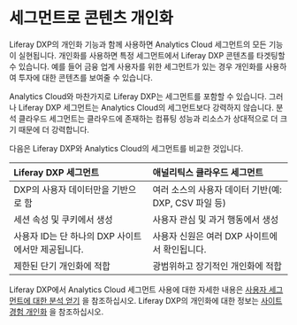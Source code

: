 # 세그먼트로 콘텐츠 개인화

Liferay DXP의 개인화 기능과 함께 사용하면 Analytics Cloud 세그먼트의 모든 기능이 실현됩니다. 개인화를 사용하면 특정 세그먼트에서 Liferay DXP 콘텐츠를 타겟팅할 수 있습니다. 예를 들어 금융 업계 사용자를 위한 세그먼트가 있는 경우 개인화를 사용하여 투자에 대한 콘텐츠를 보여줄 수 있습니다.

Analytics Cloud와 마찬가지로 Liferay DXP는 세그먼트를 포함할 수 있습니다. 그러나 Liferay DXP 세그먼트는 Analytics Cloud의 세그먼트보다 강력하지 않습니다. 분석 클라우드 세그먼트는 클라우드에 존재하는 컴퓨팅 성능과 리소스가 상대적으로 더 크기 때문에 더 강력합니다.

다음은 Liferay DXP와 Analytics Cloud의 세그먼트를 비교한 것입니다.

| Liferay DXP 세그먼트                | 애널리틱스 클라우드 세그먼트                     |
|:------------------------------- |:----------------------------------- |
| DXP의 사용자 데이터만을 기반으로 함           | 여러 소스의 사용자 데이터 기반(예: DXP, CSV 파일 등) |
| 세션 속성 및 쿠키에서 생성                 | 사용자 관심 및 과거 행동에서 생성                 |
| 사용자 ID는 단 하나의 DXP 사이트에서만 제공됩니다. | 사용자 신원은 여러 DXP 사이트에서 확인됩니다.         |
| 제한된 단기 개인화에 적합                  | 광범위하고 장기적인 개인화에 적합                  |

Liferay DXP에서 Analytics Cloud 세그먼트 사용에 대한 자세한 내용은 [사용자 세그먼트에 대한 분석 얻기](https://learn.liferay.com/dxp/latest/ko/site-building/personalizing-site-experience/segmentation/getting-analytics-for-user-segments.html) 을 참조하십시오. Liferay DXP의 개인화에 대한 정보는 [사이트 경험 개인화](https://learn.liferay.com/dxp/latest/ko/site-building/personalizing-site-experience.html) 을 참조하십시오.
